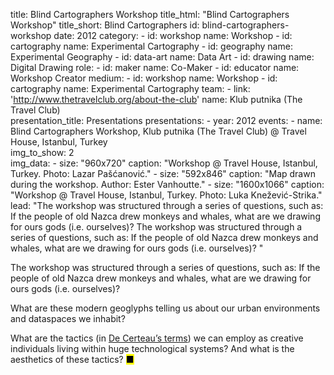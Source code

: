 title: Blind Cartographers Workshop
title_html: "Blind Cartographers<br>Workshop"
title_short: Blind Cartographers
id: blind-cartographers-workshop
date: 2012
category: 
    - id: workshop
      name: Workshop
    - id: cartography
      name: Experimental Cartography
    - id: geography
      name: Experimental Geography
    - id: data-art
      name: Data Art
    - id: drawing
      name: Digital Drawing
role:
    - id: maker
      name: Co-Maker
    - id: educator
      name: Workshop Creator
medium:
    - id: workshop
      name: Workshop
    - id: cartography
      name: Experimental Cartography
team:
    - link: 'http://www.thetravelclub.org/about-the-club'
      name: Klub putnika (The Travel Club)    
presentation_title: Presentations
presentations:
    - year: 2012
      events:
        - name: Blind Cartographers Workshop, Klub putnika (The Travel Club) @ Travel House, Istanbul, Turkey      
img_to_show: 2       
img_data:
    - size: "960x720"
      caption: "Workshop @ Travel House, Istanbul, Turkey. Photo: Lazar Pašćanović."
    - size: "592x846"
      caption: "Map drawn during the workshop. Author: Ester Vanhoutte."
    - size: "1600x1066"
      caption: "Workshop @ Travel House, Istanbul, Turkey. Photo: Luka Knežević-Strika."
lead: "The workshop was structured through a series of questions, such as: If the people of old Nazca drew monkeys and whales, what are we drawing for ours gods (i.e. ourselves)? The workshop was structured through a series of questions, such as: If the people of old Nazca drew monkeys and whales, what are we drawing for ours gods (i.e. ourselves)? "

The workshop was structured through a series of questions, such as: If the people of old Nazca drew monkeys and whales, what are we drawing for ours gods (i.e. ourselves)? 

What are these modern geoglyphs telling us about our urban environments and dataspaces we inhabit? 

What are the tactics (in <a href="https://monoskop.org/images/2/2a/De_Certeau_Michel_The_Practice_of_Everyday_Life.pdf" target="_blank">De Certeau’s terms</a>) we can employ as creative individuals living within huge technological systems? And what is the aesthetics of these tactics? <mark>&#9632;</mark>